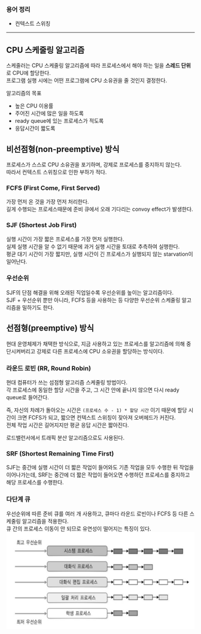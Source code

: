 ### 용어 정리
* 컨텍스트 스위칭

---

## CPU 스케줄링 알고리즘
스케줄러는 CPU 스케줄링 알고리즘에 따라 프로세스에서 해야 하는 일을 **스레드 단위**로 CPU에 할당한다.  
프로그램 실행 시에는 어떤 프로그램에 CPU 소유권을 줄 것인지 결정한다.  

알고리즘의 목표
* 높은 CPU 이용률
* 주어진 시간에 많은 일을 하도록
* ready queue에 있는 프로세스가 적도록
* 응답시간이 짧도록

## 비선점형(non-preemptive) 방식
프로세스가 스스로 CPU 소유권을 포기하며, 강제로 프로세스를 중지하지 않는다.  
따라서 컨텍스트 스위칭으로 인한 부하가 적다.

### FCFS (First Come, First Served)
가장 먼저 온 것을 가장 먼저 처리한다.  
길게 수행되는 프로세스때문에 준비 큐에서 오래 기다리는 convoy effect가 발생한다.

### SJF (Shortest Job First)
실행 시간이 가장 짧은 프로세스를 가장 먼저 실행한다.  
실제 실행 시간을 알 수 없기 때문에 과거 실행 시간을 토대로 추측하여 실행한다.  
평균 대기 시간이 가장 짧지만, 실행 시간이 긴 프로세스가 실행되지 않는 starvation이 일어난다.  

### 우선순위
SJF의 단점 해결을 위해 오래된 직업일수록 우선순위를 높이는 알고리즘이다.  
SJF + 우선순위 뿐만 아니라, FCFS 등을 사용하는 등 다양한 우선순위 스케줄링 알고리즘을 밀하기도 한다.

## 선점형(preemptive) 방식
현대 운영체제가 채택한 방식으로, 지금 사용하고 있는 프로세스를 알고리즘에 의해 중단시켜버리고 강제로 다른 프로세스에 CPU 소유권을 할당하는 방식이다.  

### 라운드 로빈 (RR, Round Robin)
현대 컴퓨터가 쓰는 섬점형 알고리즘 스케줄링 방법이다.  
각 프로세스에 동일한 할당 시간을 주고, 그 시간 안에 끝나지 않으면 다시 ready queue로 들어간다.  

즉, 자신의 차례가 돌아오는 시간은 `(프로세스 수 - 1) * 할당 시간` 이기 때문에 할당 시간이 크면 FCFS가 되고, 짧으면 컨텍스트 스위칭이 잦아져 오버헤드가 커진다.  
전체 작업 시간은 길어지지만 평균 응답 시간은 짧아진다.  

로드밸런서에서 트래픽 분산 알고리즘으로도 사용된다.

### SRF (Shortest Remaining Time First)
SJF는 중간에 실행 시간이 더 짧은 작업이 들어와도 기존 작업을 모두 수행한 뒤 작업을 이어나가는데, SRF는 중간에 더 짧은 작업이 들어오면 수행하던 프로세스를 중지하고 해당 프로세스를 수행한다.

### 다단계 큐
우선순위에 따른 준비 큐를 여러 개 사용하고, 큐마다 라운드 로빈이나 FCFS 등 다른 스케줄링 알고리즘을 적용한다.  
큐 간의 프로세스 이동이 안 되므로 유연성이 떨어지는 특징이 있다.  
![다단계 큐](3.4장%20CPU%20스케줄링%20알고리즘/multiple-queue.png)